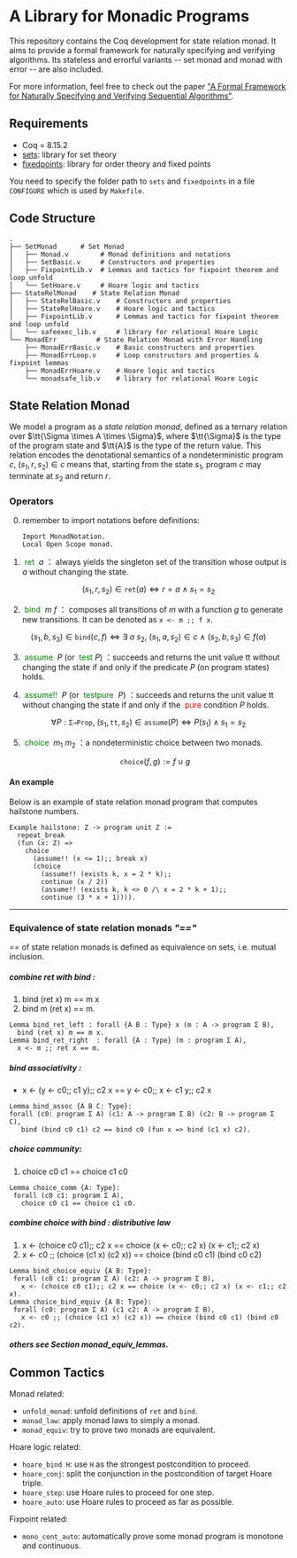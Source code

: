 # A Library for Monadic Programs

This repository contains the Coq development for state relation monad. It aims to provide a formal framework for naturally specifying and verifying algorithms. Its stateless and errorful variants -- set monad and monad with error -- are also included.

For more information, feel free to check out the paper ["A Formal Framework for Naturally Specifying and Verifying Sequential Algorithms"](https://arxiv.org/abs/2504.19852).

## Requirements

- Coq = 8.15.2
- [sets](https://bitbucket.org/qinxiang-SJTU/sets/src/539782edb2d8691ebfdb0a76bdcafac4c9d16f7e/): library for set theory 
- [fixedpoints](https://bitbucket.org/qinxiang-SJTU/fixedpoints/): library for order theory and fixed points

You need to specify the folder path to `sets` and `fixedpoints` in a file `CONFIGURE` which is used by `Makefile`. 

## Code Structure

```
.
├── SetMonad      # Set Monad
│   ├── Monad.v        # Monad definitions and notations
│   ├── SetBasic.v     # Constructors and properties
│   ├── FixpointLib.v  # Lemmas and tactics for fixpoint theorem and loop unfold
│   └── SetHoare.v     # Hoare logic and tactics
├── StateRelMonad    # State Relation Monad
│   ├── StateRelBasic.v    # Constructors and properties
│   ├── StateRelHoare.v    # Hoare logic and tactics
│   ├── FixpointLib.v      # Lemmas and tactics for fixpoint theorem and loop unfold
│   └── safeexec_lib.v     # library for relational Hoare Logic
└── MonadErr          # State Relation Monad with Error Handling
    ├── MonadErrBasic.v    # Basic constructors and properties
    ├── MonadErrLoop.v     # Loop constructors and properties & fixpoint lemmas
    ├── MonadErrHoare.v    # Hoare logic and tactics
    └── monadsafe_lib.v    # library for relational Hoare Logic
```

## State Relation Monad

We model a program as a *state relation monad*, defined as a ternary relation over $\tt{\Sigma \times A \times \Sigma}$, where $\tt{\Sigma}$ is the type of the program state and $\tt{A}$ is the type of the return value. This relation encodes the denotational semantics of a nondeterministic program $c$, $(s_1, r, s_2) \in c$ means that, starting from the state $s_1$, program $c$ may terminate at $s_2$ and return $r$.


### Operators 

0. remember to import notations before definitions:
   
   ```Coq
   Import MonadNotation.
   Local Open Scope monad.
   ```

1. <span style="color:green"> ret </span> $a$  ： always yields the singleton set of the transition whose output is $a$ without changing the state.

$$ (s_1, r, s_2) \in \texttt{ret}(a)  \iff r = a \ \land \ s_1 = s_2 $$

2. <span style="color:green"> bind </span> $m$ $f$  ： composes all transitions of $m$ with a function $g$ to generate new transitions. It can be denoted as `x <- m ;; f x`.

$$(s_1, b, s_3) \in \texttt{bind}(c, f) \iff 
       \exists\  a \ s_2, \  (s_1, a, s_2) \in c \ \land \ (s_2, b, s_3) \in f(a)$$ 

3. <span style="color:green"> assume </span> $P$ (or <span style="color:green"> test </span> $P$) ：succeeds and returns the unit value tt  without changing the state if and only if the predicate $P$ (on program states) holds.
   
4. <span style="color:green"> assume!! </span> $P$ (or <span style="color:green"> testpure </span> $P$) ：succeeds and returns the unit value tt  without changing the state if and only if the <span style="color:red"> pure </span> condition $P$ holds. 
   
$$\forall P:\mathtt{\Sigma \to} \texttt{Prop},\ (s_1, \texttt{tt}, s_2) \in \texttt{assume}(P) \iff P(s_1) \land s_1 = s_2$$

5. <span style="color:green"> choice </span> $m_1$ $m_2$  ：a nondeterministic choice between two monads.

   $$\texttt{choice}(f, g) := f \cup g$$

#### An example
Below is an example of state relation monad program that computes hailstone numbers.
```coq
Example hailstone: Z -> program unit Z :=
  repeat_break
  (fun (x: Z) =>
    choice
      (assume!! (x <= 1);; break x)
      (choice
        (assume!! (exists k, x = 2 * k);;
        continue (x / 2))
        (assume!! (exists k, k <> 0 /\ x = 2 * k + 1);;
        continue (3 * x + 1)))).
```

---



### Equivalence of state relation monads *"=="*
*==* of state relation monads is defined as equivalence on sets, i.e. mutual inclusion.

##### combine ret with bind :

   1. bind (ret x) m == m x  
   2. bind m (ret x) == m.

   ```Coq
   Lemma bind_ret_left : forall {A B : Type} x (m : A -> program Σ B),
     bind (ret x) m == m x.
   Lemma bind_ret_right  : forall {A : Type} (m : program Σ A),
     x <- m ;; ret x == m.
   ```

##### bind associativity :

   - x <- (y <- c0;; c1 y);; c2 x == y <- c0;; x <- c1 y;; c2 x

   ```Coq
   Lemma bind_assoc {A B C: Type}: 
   forall (c0: program Σ A) (c1: A -> program Σ B) (c2: B -> program Σ C),
      bind (bind c0 c1) c2 == bind c0 (fun x => bind (c1 x) c2).
   ```

##### choice community: 

   1. choice c0 c1 == choice c1 c0

   ```Coq
   Lemma choice_comm {A: Type}:
    forall (c0 c1: program Σ A),
      choice c0 c1 == choice c1 c0.
   ```


##### combine choice with bind : distributive law

   1. x <- (choice c0 c1);; c2 x == choice (x <- c0;; c2 x) (x <- c1;; c2 x)
   2. x <- c0 ;; (choice (c1 x) (c2 x)) == choice (bind c0 c1) (bind c0 c2)

   ```Coq
   Lemma bind_choice_equiv {A B: Type}: 
    forall (c0 c1: program Σ A) (c2: A -> program Σ B),
      x <- (choice c0 c1);; c2 x == choice (x <- c0;; c2 x) (x <- c1;; c2 x).
   Lemma choice_bind_equiv {A B: Type}: 
    forall (c0: program Σ A) (c1 c2: A -> program Σ B),
      x <- c0 ;; (choice (c1 x) (c2 x)) == choice (bind c0 c1) (bind c0 c2).
   ```
##### others see Section monad_equiv_lemmas.

## Common Tactics

Monad related:

- `unfold_monad`: unfold definitions of `ret` and `bind`.
- `monad_law`: apply monad laws to simply a monad.
- `monad_equiv`: try to prove two monads are equivalent.

Hoare logic related:

- `hoare_bind H`: use `H` as the strongest postcondition to proceed.
- `hoare_conj`: split the conjunction in the postcondition of target Hoare triple.
- `hoare_step`: use Hoare rules to proceed for one step.
- `hoare_auto`: use Hoare rules to proceed as far as possible.

Fixpoint related:

- `mono_cont_auto`: automatically prove some monad program is monotone and continuous.
